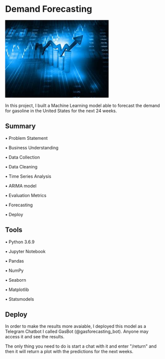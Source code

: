 # Demand Forecasting
![Image](time_series_image.jpeg)

In this project, I built a Machine Learning model able to forecast the demand for gasoline in the United States for the next 24 weeks.

## Summary

• Problem Statement

• Business Understanding

• Data Collection

• Data Cleaning

• Time Series Analysis

• ARIMA model

• Evaluation Metrics

• Forecasting

• Deploy

## Tools

• Python 3.6.9

• Jupyter Notebook

• Pandas

• NumPy

• Seaborn

• Matplotlib

• Statsmodels

## Deploy 

In order to make the results more avaiable, I deployed this model as a Telegram Chatbot I called GasBot (@gasforecasting_bot). Anyone may access it and see the results. 

The only thing you need to do is start a chat with it and enter "/return" and then it will return a plot with the predictions for the next weeks.
